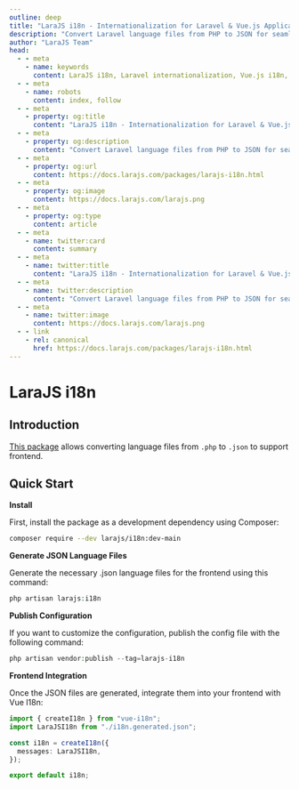 ```yaml
---
outline: deep
title: "LaraJS i18n - Internationalization for Laravel & Vue.js Applications"
description: "Convert Laravel language files from PHP to JSON for seamless frontend internationalization in Vue.js applications"
author: "LaraJS Team"
head:
  - - meta
    - name: keywords
      content: LaraJS i18n, Laravel internationalization, Vue.js i18n, language translation, PHP to JSON conversion, multilingual Laravel applications, Vue I18n integration, frontend localization
  - - meta
    - name: robots
      content: index, follow
  - - meta
    - property: og:title
      content: "LaraJS i18n - Internationalization for Laravel & Vue.js Applications"
  - - meta
    - property: og:description
      content: "Convert Laravel language files from PHP to JSON for seamless frontend internationalization in Vue.js applications"
  - - meta
    - property: og:url
      content: https://docs.larajs.com/packages/larajs-i18n.html
  - - meta
    - property: og:image
      content: https://docs.larajs.com/larajs.png
  - - meta
    - property: og:type
      content: article
  - - meta
    - name: twitter:card
      content: summary
  - - meta
    - name: twitter:title
      content: "LaraJS i18n - Internationalization for Laravel & Vue.js Applications"
  - - meta
    - name: twitter:description
      content: "Convert Laravel language files from PHP to JSON for seamless frontend internationalization"
  - - meta
    - name: twitter:image
      content: https://docs.larajs.com/larajs.png
  - - link
    - rel: canonical
      href: https://docs.larajs.com/packages/larajs-i18n.html
---
```


# LaraJS i18n

## Introduction

[This package](https://github.com/maingocthanhtan96/larajs-i18n) allows converting language files from `.php` to `.json` to support frontend.

## Quick Start

**Install**

First, install the package as a development dependency using Composer:

```bash
composer require --dev larajs/i18n:dev-main
```

**Generate JSON Language Files**

Generate the necessary .json language files for the frontend using this command:

```php
php artisan larajs:i18n
```

**Publish Configuration**

If you want to customize the configuration, publish the config file with the following command:

```php
php artisan vendor:publish --tag=larajs-i18n
```

**Frontend Integration**

Once the JSON files are generated, integrate them into your frontend with Vue I18n:

```ts
import { createI18n } from "vue-i18n";
import LaraJSI18n from "./i18n.generated.json";

const i18n = createI18n({
  messages: LaraJSI18n,
});

export default i18n;
```
